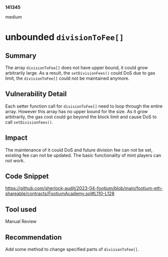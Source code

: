 __141345__

medium

# unbounded `divisionToFee[]`

## Summary

The array `divisionToFee[]` does not have upper bound, it could grow arbitrarily large. As a result, the `setDivisionFees()` could DoS due to gas limit, the `divisionToFee[]` could not be maintained anymore.

## Vulnerability Detail

Each setter function call for `divisionToFee[]` need to loop through the entire array. However this array has no upper bound for the size. As it grow arbitrarily, the gas cost could go beyond the block limit and cause DoS to call `setDivisionFees()`.

## Impact

The maintenance of it could DoS and future division fee can not be set, existing fee can not be updated. The basic functionality of mint players can not work.


## Code Snippet

https://github.com/sherlock-audit/2023-04-footium/blob/main/footium-eth-shareable/contracts/FootiumAcademy.sol#L110-L128



## Tool used

Manual Review

## Recommendation

Add some method to change specified parts of `divisionToFee[]`.
